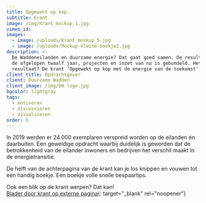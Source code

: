 ```yaml
---
title: Opgewekt op kop.
subtitle: Krant
image: /img/Krant_mockup_1.jpg
vimeo_id:
images:
  - image: /uploads/Krant_mockup_5.jpg
  - image: /uploads/Mockup-kleine-boekje2.jpg
description: >-
  De Waddeneilanden en duurzame energie? Dat gaat goed samen. De resultaten van
  de afgelopen twaalf jaar, projecten en inzet van nu is gebundeld. Het
  resultaat? De krant ‘Opgewekt op kop met de energie van de toekomst’.
client_title: Opdrachtgever
client: Duurzame Wadden
client_image: /img/DW logo.jpg
bgcolor: lightgray
tags:
  - motiveren
  - discussieren
  - visualiseren
order: 5
---
```

In 2019 werden er 24.000 exemplaren verspreid worden op de eilanden én daarbuiten. Een geweldige opdracht waarbij duidelijk is geworden dat de betrokkenheid van de eilander inwoners en bedrijven het verschil maakt in de energietransitie.

De helft van de achterpagina van de krant kan je los knippen en vouwen tot een handig boekje. Een boekje volle snelle bespaartips.

Ook een blik op de krant werpen? Dat kan!<br>[Blader door krant op externe pagina](https://www.yumpu.com/nl/document/read/62768432/opgewekt-op-kop-met-de-energie-van-de-toekomst){: target="_blank" rel="noopener"}<br>&nbsp;